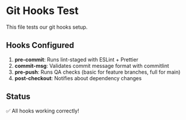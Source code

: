 # Git Hooks Test

This file tests our git hooks setup.

## Hooks Configured

1. **pre-commit**: Runs lint-staged with ESLint + Prettier
2. **commit-msg**: Validates commit message format with commitlint
3. **pre-push**: Runs QA checks (basic for feature branches, full for main)
4. **post-checkout**: Notifies about dependency changes

## Status

✅ All hooks working correctly!